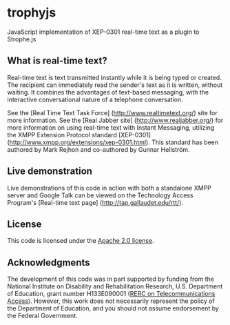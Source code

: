 trophyjs
========

JavaScript implementation of XEP-0301 real-time text as a plugin to Strophe.js

What is real-time text?
-----------------------

Real-time text is text transmitted instantly while it is being typed or created. The recipient can immediately read the sender's text as it is written, without waiting. It combines the advantages of text-based messaging, with the interactive conversational nature of a telephone conversation.

See the [Real Time Text Task Force] (http://www.realtimetext.org/) site for more information. See the [Real Jabber site] (http://www.realjabber.org/) for more information on using real-time text with Instant Messaging, utilizing the XMPP Extension Protocol standard [XEP-0301] (http://www.xmpp.org/extensions/xep-0301.html). This standard has been authored by Mark Rejhon and co-authored by Gunnar Hellström.

Live demonstration
------------------

Live demonstrations of this code in action with both a standalone XMPP server and Google Talk can be viewed on the Technology Access Program's [Real-time text page] (http://tap.gallaudet.edu/rtt/).

License
-------

This code is licensed under the [Apache 2.0 license](http://www.apache.org/licenses/LICENSE-2.0.html).

Acknowledgments
---------------

The development of this code was in part supported by funding from the National Institute on Disability and Rehabilitation Research, U.S. Department of Education, grant number H133E090001 ([RERC on Telecommunications Access](http://trace.wisc.edu/news/archives/000263.php)). However, this work does not necessarily represent the policy of the Department of Education, and you should not assume endorsement by the Federal Government.
